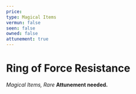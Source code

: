 ```yaml
---
price: 
type: Magical Items
vermun: false
seen: false
owned: false
attunement: true
---
```

# Ring of Force Resistance

*Magical Items, Rare* **Attunement needed.**